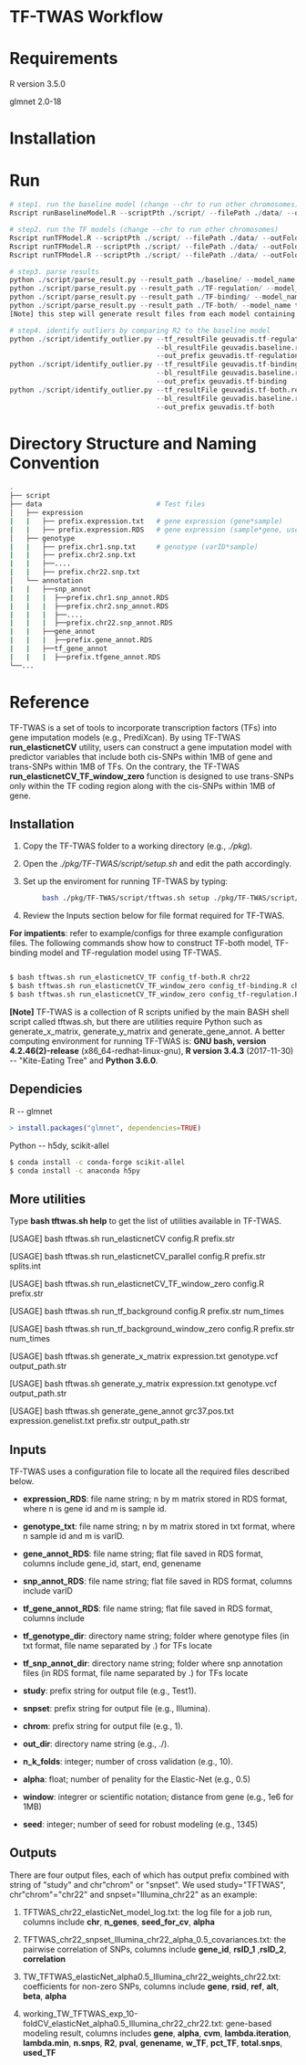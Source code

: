 # TF-TWAS Workflow 


# Requirements

R version 3.5.0

glmnet 2.0-18

# Installation

# Run 

```R
# step1. run the baseline model (change --chr to run other chromosomes)
Rscript runBaselineModel.R --scriptPth ./script/ --filePath ./data/ --outFolder ./baseline --chr 22

# step2. run the TF models (change --chr to run other chromosomes)
Rscript runTFModel.R --scriptPth ./script/ --filePath ./data/ --outFolder ./TF-regulation/ --chr 22 --model tf-regulation
Rscript runTFModel.R --scriptPth ./script/ --filePath ./data/ --outFolder ./TF-binding/ --chr 22 --model tf-binding
Rscript runTFModel.R --scriptPth ./script/ --filePath ./data/ --outFolder ./TF-both/ --chr 22 --model tf-both

# step3. parse results
python ./script/parse_result.py --result_path ./baseline/ --model_name baseline --out_prefix geuvadis
python ./script/parse_result.py --result_path ./TF-regulation/ --model_name tf-regulation --out_prefix geuvadis
python ./script/parse_result.py --result_path ./TF-binding/ --model_name tf-binding --out_prefix geuvadis
python ./script/parse_result.py --result_path ./TF-both/ --model_name tf-both --out_prefix geuvadis
[Note] this step will generate result files from each model containing modeling result of chr1-chr22 (which is the output of step1.)

# step4. identify outliers by comparing R2 to the baseline model 
python ./script/identify_outlier.py --tf_resultFile geuvadis.tf-regulation.result.txt \\
                                    --bl_resultFile geuvadis.baseline.result.txt \\
                                    --out_prefix geuvadis.tf-regulation
python ./script/identify_outlier.py --tf_resultFile geuvadis.tf-binding.result.txt \\
                                    --bl_resultFile geuvadis.baseline.result.txt \\
                                    --out_prefix geuvadis.tf-binding
python ./script/identify_outlier.py --tf_resultFile geuvadis.tf-both.result.txt \\
                                    --bl_resultFile geuvadis.baseline.result.txt \\ 
                                    --out_prefix geuvadis.tf-both
```
# Directory Structure and Naming Convention

```bash
.
├── script
├── data                            # Test files
│   ├── expression          
|   |   ├── prefix.expression.txt   # gene expression (gene*sample) 
|   |   ├── prefix.expression.RDS   # gene expression (sample*gene, use to convert RDS)
│   ├── genotype
|   |   ├── prefix.chr1.snp.txt     # genotype (varID*sample)
|   |   ├── prefix.chr2.snp.txt
|   |   ├──....
|   |   ├── prefix.chr22.snp.txt
│   └── annotation
|   |   ├──snp_annot
|   |   |  ├──prefix.chr1.snp_annot.RDS
|   |   |  ├──prefix.chr2.snp_annot.RDS
|   |   |  ├──....
|   |   |  ├──prefix.chr22.snp_annot.RDS
|   |   ├──gene_annot
|   |   |  ├──prefix.gene_annot.RDS
|   |   ├──tf_gene_annot
|   |   |  ├──prefix.tfgene_annot.RDS
└──...
```

# Reference


TF-TWAS is a set of tools to incorporate transcription factors (TFs) into gene imputation models (e.g., PrediXcan). By using TF-TWAS __run_elasticnetCV__ utility, users can construct a gene imputation model with predictor variables that include both cis-SNPs within 1MB of gene and trans-SNPs within 1MB of TFs. On the contrary, the TF-TWAS __run_elasticnetCV_TF_window_zero__ function is designed to use trans-SNPs only within the TF coding region along with the cis-SNPs within 1MB of gene.

## Installation

1. Copy the TF-TWAS folder to a working directory (e.g., _./pkg_).

2. Open the _./pkg/TF-TWAS/script/setup.sh_ and edit the path accordingly. 

3. Set up the enviroment for running TF-TWAS by typing:
```bash 
        bash ./pkg/TF-TWAS/script/tftwas.sh setup ./pkg/TF-TWAS/script/setup.sh
```
4. Review the Inputs section below for file format required for TF-TWAS. 

__For impatients__: refer to example/configs for three example configuration files. The following commands show how to construct TF-both model, TF-binding model and TF-regulation model using TF-TWAS.

```bash

$ bash tftwas.sh run_elasticnetCV_TF config_tf-both.R chr22
$ bash tftwas.sh run_elasticnetCV_TF_window_zero config_tf-binding.R chr22
$ bash tftwas.sh run_elasticnetCV_TF_window_zero config_tf-regulation.R chr22

```


__[Note]__
TF-TWAS is a collection of R scripts unified by the main BASH shell script called tftwas.sh, but there are utilities require Python such as generate_x_matrix, generate_y_matrix and generate_gene_annot. A better computing environment for running TF-TWAS is: __GNU bash, version 4.2.46(2)-release__ (x86_64-redhat-linux-gnu), __R version 3.4.3__ (2017-11-30) -- "Kite-Eating Tree" and __Python 3.6.0__.

## Dependicies

R -- glmnet

```R
> install.packages("glmnet", dependencies=TRUE)
```
Python -- h5dy, scikit-allel

```bash
$ conda install -c conda-forge scikit-allel
$ conda install -c anaconda h5py 
```

## More utilities

Type __bash tftwas.sh help__ to get the list of utilities available in TF-TWAS.

[USAGE] bash tftwas.sh run_elasticnetCV config.R prefix.str

[USAGE] bash tftwas.sh run_elasticnetCV_parallel config.R prefix.str splits.int

[USAGE] bash tftwas.sh run_elasticnetCV_TF_window_zero config.R prefix.str

[USAGE] bash tftwas.sh run_tf_background config.R prefix.str num_times

[USAGE] bash tftwas.sh run_tf_background_window_zero config.R prefix.str num_times

[USAGE] bash tftwas.sh generate_x_matrix expression.txt genotype.vcf output_path.str

[USAGE] bash tftwas.sh generate_y_matrix expression.txt genotype.vcf output_path.str

[USAGE] bash tftwas.sh generate_gene_annot grc37.pos.txt expression.genelist.txt prefix.str output_path.str


## Inputs

TF-TWAS uses a configuration file to locate all the required files described below. 

* __expression_RDS__: file name string; n by m matrix stored in RDS format, where n is gene id and m is sample id.

* __genotype_txt__: file name string; n by m matrix stored in txt format, where n sample id and m is varID.

* __gene_annot_RDS__: file name string; flat file saved in RDS format, columns include gene_id, start, end, genename

* __snp_annot_RDS__: file name string; flat file saved in RDS format, columns include varID

* __tf_gene_annot_RDS__: file name string; flat file saved in RDS format, columns include 

* __tf_genotype_dir__: directory name string; folder where genotype files (in txt format, file name separated by .) for TFs locate

* __tf_snp_annot_dir__: directory name string; folder where snp annotation files (in RDS format, file name separated by .) for TFs locate

* __study__: prefix string for output file (e.g., Test1).

* __snpset__: prefix string for output file (e.g., Illumina).

* __chrom__: prefix string for output file (e.g., 1).

* __out_dir__: directory name string (e.g., ./).

* __n_k_folds__: integer; number of cross validation (e.g., 10).

* __alpha__: float; number of penality for the Elastic-Net (e.g., 0.5)

* __window__: integrer or scientific notation; distance from gene (e.g., 1e6 for 1MB)

* __seed__: integer; number of seed for robust modeling (e.g., 1345)


## Outputs

There are four output files, each of which has output prefix combined with string of "study" and chr"chrom" or "snpset". We used study="TFTWAS", chr"chrom"="chr22" and snpset="Illumina_chr22" as an example: 

1. TFTWAS_chr22_elasticNet_model_log.txt: the log file for a job run, columns include __chr__, __n_genes__, __seed_for_cv__, __alpha__

2. TFTWAS_chr22_snpset_Illumina_chr22_alpha_0.5_covariances.txt: the pairwise correlation of SNPs, columns include __gene_id__, __rsID_1__ ,__rsID_2__, __correlation__

3. TW_TFTWAS_elasticNet_alpha0.5_Illumina_chr22_weights_chr22.txt: coefficients for non-zero SNPs, columns include __gene__, __rsid__, __ref__, __alt__, __beta__, __alpha__

4. working_TW_TFTWAS_exp_10-foldCV_elasticNet_alpha0.5_Illumina_chr22_chr22.txt: gene-based modeling result, columns includes __gene__, __alpha__, __cvm__, __lambda.iteration__, __lambda.min__, __n.snps__, __R2__, __pval__, __genename__, __w_TF__, __pct_TF__, __total.snps__, __used_TF__



